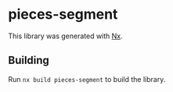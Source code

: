 # pieces-segment

This library was generated with [Nx](https://nx.dev).

## Building

Run `nx build pieces-segment` to build the library.
